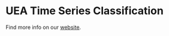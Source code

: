 # UEA Time Series Classification

Find more info on our [website](https://www.timeseriesclassification.com).
